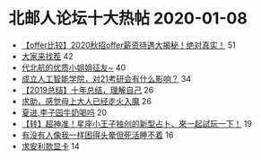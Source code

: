 # 北邮人论坛十大热帖 2020-01-08

- [【offer比较】2020秋招offer薪资待遇大揭秘！绝对真实！](https://bbs.byr.cn/article/Job/2074886) 51
- [大家来找茬](https://bbs.byr.cn/article/Picture/3253841) 42
- [代北航的优质小姐姐征友~](https://bbs.byr.cn/article/Friends/1949833) 40
- [成立人工智能学院，对21考研会有什么影响？](https://bbs.byr.cn/article/AimGraduate/1179279) 34
- [【2019总结】十年总结，理解自己](https://bbs.byr.cn/article/WorkLife/1138797) 26
- [求助，感觉母上大人已经走火入魔](https://bbs.byr.cn/article/Health/220503) 26
- [夏进,李子园牛奶喝吗](https://bbs.byr.cn/article/Food/506539) 20
- [【转】超神准！星座小王子独创的新型占卜、來一起試玩一下！](https://bbs.byr.cn/article/Constellations/326533) 19
- [有没有人像我一样困得头晕但死活睡不着](https://bbs.byr.cn/article/Talking/6177629) 16
- [求安利款显卡](https://bbs.byr.cn/article/DigiLife/313382) 14


